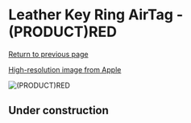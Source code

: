# Leather Key Ring AirTag - (PRODUCT)RED

[Return to previous page](/airtag)

[High-resolution image from Apple](https://store.storeimages.cdn-apple.com/8756/as-images.apple.com/is/MK0V3?wid=4500&hei=4500&fmt=png)

<div style="width: 500px"><img src="/everyphone/MK0V3.png" alt="(PRODUCT)RED"></div>

## Under construction
